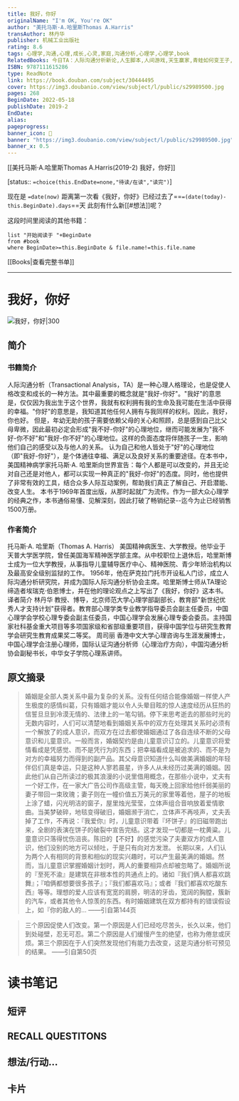```yaml
---
title: 我好，你好
originalName: "I'm OK, You're OK"
author: "美托马斯·A.哈里斯Thomas A.Harris"
transAuthor: 林丹华
publisher: 机械工业出版社
rating: 8.6
tags: 心理学,沟通,心理,成长,心灵,家庭,沟通分析,心理学,心理学,book
RelatedBooks: 今日TA：人际沟通分析新论,人生脚本,人间游戏,天生赢家,青蛙如何变王子,人际关系心理学,人性火花,如何做家庭治疗,我和你：人际关系的解析,心理治疗中的依恋
ISBN: 9787111615286
type: ReadNote
link: https://book.douban.com/subject/30444495
cover: https://img3.doubanio.com/view/subject/l/public/s29989500.jpg
pages: 268
BeginDate: 2022-05-18
publishDate: 2019-2
EndDate:
alias:
pageprogress:
banner_icon: 📖
banner: "https://img3.doubanio.com/view/subject/l/public/s29989500.jpg"
banner_x: 0.5
---
```

[[美托马斯·A.哈里斯Thomas A.Harris(2019-2)  我好，你好]]
 
[status:: `=choice(this.EndDate=none,"待读/在读","读完")`]

现在是 `=date(now)`
距离第一次看《我好，你好》已经过去了==`=(date(today)-this.BeginDate).days`==天
此刻有什么新[[#想法]]呢？


这段时间里阅读的其他书籍：

```dataview
list "开始阅读于 "+BeginDate
from #book 
where BeginDate>=this.BeginDate & file.name!=this.file.name
```

[[Books|查看完整书单]]

---
# 我好，你好

![我好，你好|300](https://img3.doubanio.com/view/subject/l/public/s29989500.jpg)

## 简介
### 书籍简介

人际沟通分析（Transactional Analysis，TA）是一种心理人格理论，也是促使人格改变和成长的一种方法。其中最重要的概念就是"我好-你好"。"我好"的意思是，仅仅因为我出生于这个世界，我就有权利拥有我的生命及我可能在生活中获得的幸福。"你好"的意思是，我知道其他任何人拥有与我同样的权利。因此，我好，你也好。
但是，年幼无助的孩子需要依赖父母的关心和照顾，总是感到自己比父母卑微，因此最初必定会形成"我不好-你好"的心理地位，继而可能发展为"我不好-你不好"和"我好-你不好"的心理地位。这样的负面态度将伴随孩子一生，影响他们自己的感受以及与他人的关系。
认为自己和他人皆处于"好"的心理地位（即"我好-你好"），是个体通往幸福、满足以及良好关系的重要途径。在本书中，美国精神病学家托马斯·A. 哈里斯向世界宣告：每个人都是可以改变的，并且无论对自己还是对他人，都可以实现一种真正的"我好-你好"的态度。同时，他也提供了非常有效的工具，结合众多人际互动案例，帮助我们真正了解自己、开启潜能、改变人生。
本书于1969年首度出版，从那时起就广为流传。作为一部大众心理学的经典之作，本书通俗易懂、见解深刻，因此打破了畅销纪录--迄今为止已经销售1500万册。


### 作者简介

托马斯·A. 哈里斯（Thomas A. Harris）
美国精神病医生、大学教授。他毕业于天普大学医学院，曾任美国海军精神医学部主席。从中校职位上退休后，哈里斯博士成为一位大学教授，从事指导儿童辅导医疗中心、精神医院、青少年矫治机构以及最高安全级别监狱的工作。
1956年，他在萨克拉门托市开设私人门诊，成立人际沟通分析研究院，并成为国际人际沟通分析协会主席。哈里斯博士师从TA理论缔造者埃瑞克·伯恩博士，并在他的理论观点之上写出了《我好，你好》这本书。
译者简介
林丹华
教授、博导，北京师范大学心理学部副部长，教育部"新世纪优秀人才支持计划"获得者。教育部心理学类专业教学指导委员会副主任委员，中国心理学会学校心理专委会副主任委员，中国心理学会发展心理专委会委员。主持国家社科基金重大项目等多项国家级和省部级重要项目，获得中国学位与研究生教育学会研究生教育成果奖二等奖。
周司丽
香港中文大学心理咨询与生涯发展博士，中国心理学会注册心理师，国际认证沟通分析师（心理治疗方向），中国沟通分析协会副秘书长，中华女子学院心理系讲师。




## 原文摘录
> 婚姻是全部人类关系中最为复杂的关系。没有任何结合能像婚姻一样使人产生极度的感情纠葛，只有婚姻才能以令人头晕目眩的惊人速度经历从狂热的信誓旦旦到冷漠无情的、法律上的一笔勾销。停下来思考逝去的那些时光的无数内容时，人们可以清楚地看到婚姻关系中的双方在处理其关系时必须有一个解放了的成人意识，而双方在过去都使婚姻通过了各自连续不断的父母意识和儿童意识。一般而言，婚姻契约是由儿童意识订立的。儿童意识将爱情看成是凭感觉、而不是凭行为的东西；把幸福看成是被追求的、而不是为对方的幸福努力而得到的副产品。其父母意识知道什么叫做美满婚姻的年轻伴侣们真是幸运，只是这种人寥若晨星，许多人从未经历过美满的婚姻。因此他们从自己所读过的极其浪漫的小说里借用概念，在那些小说中，丈夫有一个好工作，在一家大广告公司作高级主管，每天晚上回家给他纤弱美丽的妻子带回一束玫瑰；妻子则在一幢价值五万美元的家里等着他，屋子的地板上涂了蜡，闪光明洁的窗子，屋里烛光莹莹，立体声组合音响放着爱情歌曲。当美梦破碎，地毯变得破旧，婚姻濒于消亡，立体声不再吱声，丈夫丢掉了工作，不再说：『我爱你』时，儿童意识带着『坏饼子』的旧磁带跑出来，全剧的表演在饼子的破裂中宣告完结。这才发现一切都是一枕黄粱。儿童意识只落得忧伤沮丧。陈旧的【不好】的感觉污染了夫妻双方的成人意识，他们没别的地方可以倾吐，于是只有向对方发泄。
长期以来，人们认为两个人有相同的背景和相似的现实兴趣时，可以产生最美满的婚姻。然而，当儿童意识掌握婚姻计划时，两人的重要相异点却被忽略了。婚姻所说的『至死不渝』是建筑在非根本性的共通点上的。诸如『我们俩人都喜欢跳舞』；『咱俩都想要很多孩子』；『我们都喜欢马』；或者『我们都喜欢吃酸东西』等等。理想的爱人应该有宽宽的肩膀，明洁的牙齿，宽阔的胸膛，簇新的汽车，或者其他令人惊羡的东西。有时婚姻建筑在双方都持有的错误假设上，如『你的敌人的...
——引自第144页

> 三个原因促使人们改变。第一个原因是人们已经吃尽苦头，长久以来，他们到处碰壁，忍无可忍。第二个原因是人们缓慢产生的绝望，也称为倦怠或厌烦。第三个原因在于人们突然发现他们有能力去改变，这是沟通分析可预见的结果。
——引自第50页

# 读书笔记
## 短评

## RECALL QUESTITONS


## 想法/行动...

## 卡片